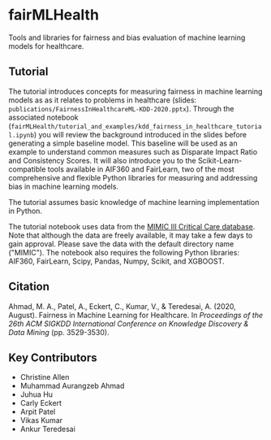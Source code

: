 # fairMLHealth
Tools and libraries for fairness and bias evaluation of machine learning models for healthcare.

## Tutorial
The tutorial introduces concepts for measuring fairness in machine learning models as as it relates to problems in healthcare (slides: `publications/FairnessInHealthcareML-KDD-2020.pptx`). Through the associated notebook (`fairMLHealth/tutorial_and_examples/kdd_fairness_in_healthcare_tutorial.ipynb`) you will review the background introduced in the slides before generating a simple baseline model. This baseline will be used as an example to understand common measures such as Disparate Impact Ratio and Consistency Scores. It will also introduce you to the Scikit-Learn-compatible tools available in AIF360 and FairLearn, two of the most comprehensive and flexible Python libraries for measuring and addressing bias in machine learning models.

The tutorial assumes basic knowledge of machine learning implementation in Python.

The tutorial notebook uses data from the [MIMIC III Critical Care database](https://mimic.physionet.org/gettingstarted/access/). Note that although the data are freely available, it may take a few days to gain approval. Please save the data with the default directory name ("MIMIC"). The notebook also requires the following Python libraries: AIF360, FairLearn, Scipy, Pandas, Numpy, Scikit, and XGBOOST.

## Citation
Ahmad, M. A., Patel, A., Eckert, C., Kumar, V., & Teredesai, A. (2020, August). Fairness in Machine Learning for Healthcare. In _Proceedings of the 26th ACM SIGKDD International Conference on Knowledge Discovery & Data Mining_ (pp. 3529-3530).

## Key Contributors
* Christine Allen
* Muhammad Aurangzeb Ahmad
* Juhua Hu
* Carly Eckert
* Arpit Patel
* Vikas Kumar
* Ankur Teredesai
